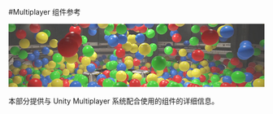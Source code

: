 #Multiplayer 组件参考

![](../uploads/Main/UnetReferenceIntroImage.jpg) 

本部分提供与 Unity Multiplayer 系统配合使用的组件的详细信息。
